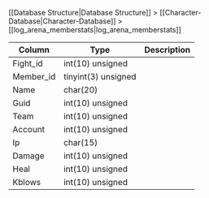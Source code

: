 [[Database Structure|Database Structure]] > [[Character-Database|Character-Database]] > [[log_arena_memberstats|log_arena_memberstats]]

Column | Type | Description
--- | --- | ---
Fight_id | int(10) unsigned | 
Member_id | tinyint(3) unsigned | 
Name | char(20) | 
Guid | int(10) unsigned | 
Team | int(10) unsigned | 
Account | int(10) unsigned | 
Ip | char(15) | 
Damage | int(10) unsigned | 
Heal | int(10) unsigned | 
Kblows | int(10) unsigned | 
